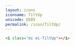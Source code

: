 ```yaml
---
layout: icons
iconname: TiltUp
unicode: EEB5
permalink: /icon/TiltUp/
---
```


``` html
<i class="mi mi-TiltUp"></i>
```
